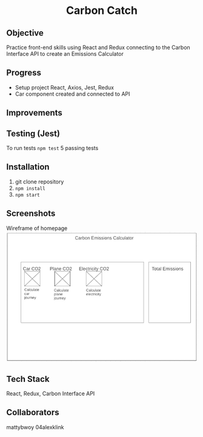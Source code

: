 <h1 align="center">

Carbon Catch

</h1>

## Objective
Practice front-end skills using React and Redux connecting to the Carbon Interface API to create an Emissions Calculator

## Progress
 - Setup project React, Axios, Jest, Redux
 - Car component created and connected to API

## Improvements

## Testing (Jest)
To run tests `npm test`
5 passing tests

## Installation

1. git clone repository
2. `npm install`
3. `npm start`

## Screenshots
Wireframe of homepage
![Wireframe1](./images/Wireframe1.png)

## Tech Stack

React, Redux, Carbon Interface API

## Collaborators
mattybwoy
04alexklink